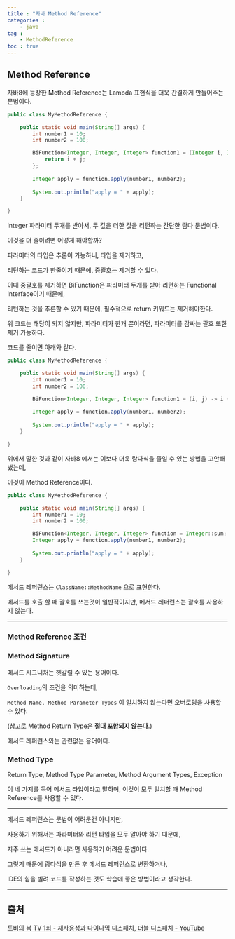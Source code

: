 ```yaml
---
title : "자바 Method Reference"
categories : 
    - java
tag :
    - MethodReference
toc : true
---
```


## Method Reference

자바8에 등장한 Method Reference는 Lambda 표현식을 더욱 간결하게 만들어주는 문법이다.

```java
public class MyMethodReference {

    public static void main(String[] args) {
        int number1 = 10;
        int number2 = 100;

        BiFunction<Integer, Integer, Integer> function1 = (Integer i, Integer j) ->  {
            return i + j;
        };        
				
        Integer apply = function.apply(number1, number2);
        
        System.out.println("apply = " + apply);
    }

}
```

Integer 파라미터 두개를 받아서, 두 값을 더한 값을 리턴하는 간단한 람다 문법이다.

이것을 더 줄이려면 어떻게 해야할까?

파라미터의 타입은 추론이 가능하니, 타입을 제거하고, 

리턴하는 코드가 한줄이기 때문에, 중괄호는 제거할 수 있다.

이때 중괄호를 제거하면 BiFunction은 파라미터 두개를 받아 리턴하는 Functional Interface이기 때문에,

리턴하는 것을 추론할 수 있기 때문에, 필수적으로 return 키워드는 제거해야한다.

위 코드는 해당이 되지 않지만, 파라미터가 한개 뿐이라면, 파라미터를 감싸는 괄호 또한 제거 가능하다.

코드를 줄이면 아래와 같다.

```java
public class MyMethodReference {

    public static void main(String[] args) {
        int number1 = 10;
        int number2 = 100;

        BiFunction<Integer, Integer, Integer> function1 = (i, j) -> i + j;
				
        Integer apply = function.apply(number1, number2);
        
        System.out.println("apply = " + apply);
    }

}
```

위에서 말한 것과 같이 자바8 에서는 이보다 더욱 람다식을 줄일 수 있는 방법을 고안해냈는데, 

이것이 Method Reference이다.

```java
public class MyMethodReference {

    public static void main(String[] args) {
        int number1 = 10;
        int number2 = 100;

        BiFunction<Integer, Integer, Integer> function = Integer::sum;
        Integer apply = function.apply(number1, number2);
        
        System.out.println("apply = " + apply);
    }

}
```

메서드 레퍼런스는 `ClassName::MethodName` 으로 표현한다.

메서드를 호출 할 때 괄호를 쓰는것이 일반적이지만, 메서드 레퍼런스는 괄호를 사용하지 않는다.

---

### Method Reference 조건

### Method Signature

메서드 시그니처는 헷갈릴 수 있는 용어이다.

`Overloading`의 조건을 의미하는데,

`Method Name, Method Parameter Types` 이 일치하지 않는다면 오버로딩을 사용할 수 있다. 

(참고로 Method Return Type은 **절대 포함되지 않는다**.)

메서드 레퍼런스와는 관련없는 용어이다.

### Method Type

Return Type, Method Type Parameter, Method Argument Types, Exception

이 네 가지를 묶어 메서드 타입이라고 말하며, 이것이 모두 일치할 때 Method Reference를 사용할 수 있다.

---

메서드 레퍼런스는 문법이 어려운건 아니지만, 

사용하기 위해서는 파라미터와 리턴 타입을 모두 알아야 하기 때문에,

자주 쓰는 메서드가 아니라면 사용하기 어려운 문법이다. 

그렇기 때문에 람다식을 만든 후 메서드 레퍼런스로 변환하거나,

IDE의 힘을 빌려 코드를 작성하는 것도 학습에 좋은 방법이라고 생각한다.

---

## 출처

[토비의 봄 TV 1회 - 재사용성과 다이나믹 디스패치, 더블 디스패치 - YouTube](https://www.notion.so/TV-1-YouTube-2ae9c18e0a63439185151a894a0d458c)